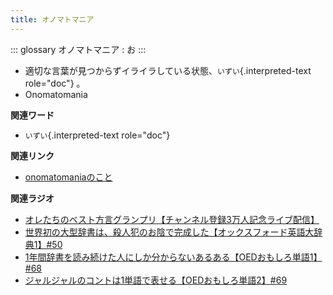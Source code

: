 ```yaml
---
title: オノマトマニア
---
```


::: glossary
オノマトマニア : お
:::

-   適切な言葉が見つからずイライラしている状態、`いずい`{.interpreted-text
    role="doc"} 。
-   Onomatomania

**関連ワード**

-   `いずい`{.interpreted-text role="doc"}

**関連リンク**

-   [onomatomaniaのこと](https://note.com/puremoru/n/n7e1d54f81a62)

**関連ラジオ**

-   [オレたちのベスト方言グランプリ【チャンネル登録3万人記念ライブ配信】](https://www.youtube.com/watch?v=WhzAvTSYXxk)
-   [世界初の大型辞書は、殺人犯のお陰で完成した【オックスフォード英語大辞典1】#50](https://www.youtube.com/watch?v=e11Q7m-45Cc)
-   [1年間辞書を読み続けた人にしか分からないあるある【OEDおもしろ単語1】#68](https://www.youtube.com/watch?v=b5-G9dzdLzI)
-   [ジャルジャルのコントは1単語で表せる【OEDおもしろ単語2】#69](https://www.youtube.com/watch?v=WffHr9ypGsw)
